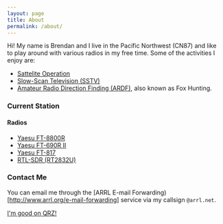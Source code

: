 ```yaml
---
layout: page
title: About
permalink: /about/
---
```


Hi!  My name is Brendan and I live in the Pacific Northwest (CN87) and like to play around with various radios in my free time.  Some of the activities I enjoy are:

- [Sattelite Operation](http://www.arrl.org/space-communication)
- [Slow-Scan Television (SSTV)](http://www.arrl.org/sstv-slow-scan-television)
- [Amateur Radio Direction Finding (ARDF)](http://www.arrl.org/amateur-radio-direction-finding), also known as Fox Hunting.

### Current Station

#### Radios

- [Yaesu FT-8800R](https://www.yaesu.com/indexVS.cfm?cmd=DisplayProducts&ProdCatID=106&encProdID=FD01F8F398F2B94A9C9F4299F3D18732)
- [Yaesu FT-690R II](https://www.rigpix.com/yaesu/ft690rii.htm)
- [Yaesu FT-817](https://www.yaesu.com/indexVS.cfm?cmd=DisplayProducts&ProdCatID=102&encProdID=06014CD0AFA0702B25B12AB4DC9C0D27)
- [RTL-SDR (RT2832U)](https://www.rtl-sdr.com)

### Contact Me

You can email me through the [ARRL E-mail Forwarding)[http://www.arrl.org/e-mail-forwarding] service via my callsign `@arrl.net`.

[I'm good on QRZ!](https://www.qrz.com/db/n0bml)
